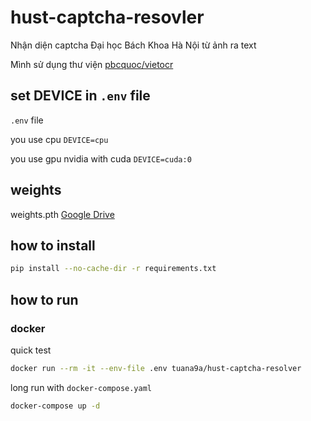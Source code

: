 # hust-captcha-resovler

Nhận diện captcha Đại học Bách Khoa Hà Nội từ ảnh ra text

Mình sử dụng thư viện [pbcquoc/vietocr](https://github.com/pbcquoc/vietocr)

## set DEVICE in `.env` file

`.env` file

you use cpu `DEVICE=cpu`

you use gpu nvidia with cuda `DEVICE=cuda:0`

## weights

weights.pth [Google Drive](https://drive.google.com/file/d/1Yfz9JbA-I4cPuMXKNUQHZAmLu1rRVMCw/view?usp=sharing)

## how to install

```bash
pip install --no-cache-dir -r requirements.txt
```

## how to run

### docker

quick test

```bash
docker run --rm -it --env-file .env tuana9a/hust-captcha-resolver
```

long run with `docker-compose.yaml`

```bash
docker-compose up -d
```
